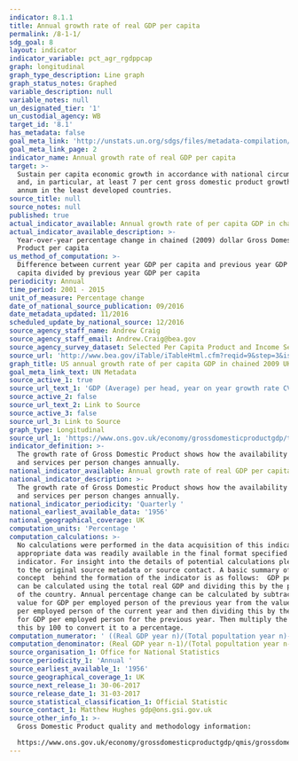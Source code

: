 ```yaml
---
indicator: 8.1.1
title: Annual growth rate of real GDP per capita
permalink: /8-1-1/
sdg_goal: 8
layout: indicator
indicator_variable: pct_agr_rgdppcap
graph: longitudinal
graph_type_description: Line graph
graph_status_notes: Graphed
variable_description: null
variable_notes: null
un_designated_tier: '1'
un_custodial_agency: WB
target_id: '8.1'
has_metadata: false
goal_meta_link: 'http://unstats.un.org/sdgs/files/metadata-compilation/Metadata-Goal-8.pdf'
goal_meta_link_page: 2
indicator_name: Annual growth rate of real GDP per capita
target: >-
  Sustain per capita economic growth in accordance with national circumstances
  and, in particular, at least 7 per cent gross domestic product growth per
  annum in the least developed countries.
source_title: null
source_notes: null
published: true
actual_indicator_available: Annual growth rate of per capita GDP in chained 2009 dollars
actual_indicator_available_description: >-
  Year-over-year percentage change in chained (2009) dollar Gross Domestic
  Product per capita
us_method_of_computation: >-
  Difference between current year GDP per capita and previous year GDP per
  capita divided by previous year GDP per capita
periodicity: Annual
time_period: 2001 - 2015
unit_of_measure: Percentage change
date_of_national_source_publication: 09/2016
date_metadata_updated: 11/2016
scheduled_update_by_national_source: 12/2016
source_agency_staff_name: Andrew Craig
source_agency_staff_email: Andrew.Craig@bea.gov
source_agency_survey_dataset: Selected Per Capita Product and Income Series in Current and Chained Dollars
source_url: 'http://www.bea.gov/iTable/iTableHtml.cfm?reqid=9&step=3&isuri=1&903=264'
graph_title: US annual growth rate of per capita GDP in chained 2009 UK dollars
goal_meta_link_text: UN Metadata
source_active_1: true
source_url_text_1: 'GDP (Average) per head, year on year growth rate CVM SA% '
source_active_2: false
source_url_text_2: Link to Source
source_active_3: false
source_url_3: Link to Source
graph_type: Longitudinal
source_url_1: 'https://www.ons.gov.uk/economy/grossdomesticproductgdp/timeseries/n3y6/qna'
indicator_definition: >-
  The growth rate of Gross Domestic Product shows how the availability of goods
  and services per person changes annually.
national_indicator_available: Annual growth rate of real GDP per capita
national_indicator_description: >-
  The growth rate of Gross Domestic Product shows how the availability of goods
  and services per person changes annually.
national_indicator_periodicity: 'Quarterly '
national_earliest_available_data: '1956'
national_geographical_coverage: UK
computation_units: 'Percentage '
computation_calculations: >-
  No calculations were performed in the data acquisition of this indicator as
  appropriate data was readily available in the final format specified by this
  indicator. For insight into the details of potential calculations please refer
  to the original source metadata or source contact. A basic summary of the
  concept  behind the formation of the indicator is as follows:  GDP per person
  can be calculated using the total real GDP and dividing this by the population
  of the country. Annual percentage change can be calculated by subtracting the
  value for GDP per employed person of the previous year from the value for GDP
  per employed person of the current year and then dividing this by the value
  for GDP per employed person for the previous year. Then multiply the result of
  this by 100 to convert it to a percentage. 
computation_numerator: ' ((Real GDP year n)/(Total popultation year n)- (Real GDP year n-1)/(Total popultation year n-1))×100'
computation_denominator: (Real GDP year n-1)/(Total popultation year n-1)
source_organisation_1: Office for National Statistics
source_periodicity_1: 'Annual '
source_earliest_available_1: '1956'
source_geographical_coverage_1: UK
source_next_release_1: 30-06-2017
source_release_date_1: 31-03-2017
source_statistical_classification_1: Official Statistic
source_contact_1: Matthew Hughes gdp@ons.gsi.gov.uk
source_other_info_1: >-
  Gross Domestic Product quality and methodology information:

  https://www.ons.gov.uk/economy/grossdomesticproductgdp/qmis/grossdomesticproductgdpqmi
---
```

